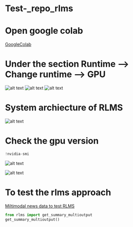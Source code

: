 # Test-_repo_rlms
# Open google colab
[GoogleColab](https://colab.research.google.com/)

# Under the section Runtime --> Change runtime --> GPU

![alt text](https://github.com/PhaniSiginamsetty/RLMS/blob/main/img/Screenshot%20(329).png)
![alt text](https://github.com/PhaniSiginamsetty/RLMS/blob/main/img/Screenshot%20(330).png)
![alt text](https://github.com/PhaniSiginamsetty/RLMS/blob/main/img/Screenshot%20(331).png)

# System archiecture of RLMS
![alt text](https://github.com/PhaniSiginamsetty/RLMS/blob/main/img/mainarc-crop.jpg)

# Check the gpu version
```python
!nvidia-smi
```
![alt text](https://github.com/PhaniSiginamsetty/RLMS/blob/main/img/Screenshot%20(332).png)



![alt text](https://github.com/PhaniSiginamsetty/RLMS/blob/main/img/Screenshot%20(333).png)

# To test the rlms approach
[Miltimodal news data to test RLMS](https://www.voanews.com/)
```python
from rlms import get_summary_multioutput
get_summary_multioutput()

```





